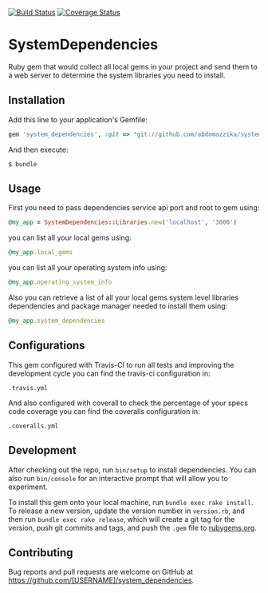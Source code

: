 [![Build Status](https://travis-ci.org/abdomazzika/system_dependencies.svg?branch=master)](https://travis-ci.org/abdomazzika/system_dependencies)  [![Coverage Status](https://coveralls.io/repos/github/abdomazzika/system_dependencies/badge.svg?branch=master)](https://coveralls.io/github/abdomazzika/system_dependencies?branch=master)
# SystemDependencies

Ruby gem that would collect all local gems in your project and send them to a web server 
to determine the system libraries you need to install.

## Installation

Add this line to your application's Gemfile:

```ruby
gem 'system_dependencies', :git => "git://github.com/abdomazzika/system_dependencies.git"
```

And then execute:

    $ bundle

## Usage

First you need to pass dependencies service api port and root to gem using:
 
```ruby
@my_app = SystemDependencies::Libraries.new('localhost', '3000')
```

you can list all your local gems using:

```ruby
@my_app.local_gems
```
you can list all your operating system info using:

```ruby
@my_app.operating_system_info
```

Also you can retrieve a list of all your local gems system level libraries dependencies
and package manager needed to install them using:

```ruby
@my_app.system_dependencies
```

## Configurations

This gem configured with Travis-CI to run all tests and improving the development cycle
you can find the travis-ci configuration in:

```
.travis.yml
```

And also configured with coverall to check the percentage of your specs code coverage
you can find the coveralls configuration in:
 
```
.coveralls.yml
```
 
## Development

After checking out the repo, run `bin/setup` to install dependencies. You can also run `bin/console` for an interactive prompt that will allow you to experiment.

To install this gem onto your local machine, run `bundle exec rake install`. To release a new version, update the version number in `version.rb`, and then run `bundle exec rake release`, which will create a git tag for the version, push git commits and tags, and push the `.gem` file to [rubygems.org](https://rubygems.org).

## Contributing

Bug reports and pull requests are welcome on GitHub at https://github.com/[USERNAME]/system_dependencies.

